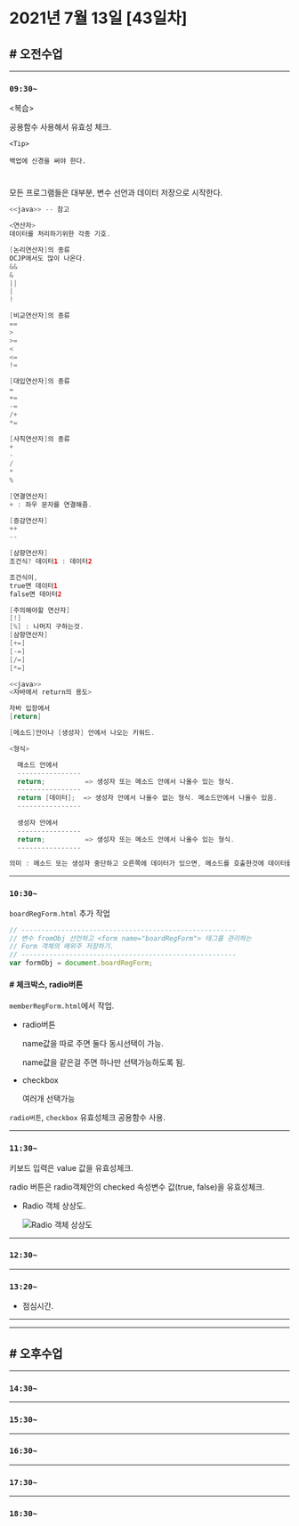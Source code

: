 # 2021년 7월 13일 [43일차]

## # 오전수업
----
### `09:30~`

<복습>  

공용함수 사용해서 유효성 체크.    

```
<Tip>

백업에 신경을 써야 한다.
```

#

모든 프로그램들은 대부분, 변수 선언과 데이터 저장으로 시작한다.    

```java
<<java>> -- 참고

<연산자>
데이터를 처리하기위한 각종 기호.  

[논리연산자]의 종류  
OCJP에서도 많이 나온다.  
&& 
&
||
|
!

[비교연산자]의 종류
==
>
>=
<
<=
!=

[대입연산자]의 종류
=
+=
-=
/+
*=

[사칙연산자]의 종류
+
-
/
*
%

[연결연산자]
+ : 좌우 문자를 연결해줌.  

[증감연산자]
++
--

[삼항연산자]
조건식? 데이터1 : 데이터2

조건식이,
true면 데이터1
false면 데이터2

[주의해야할 연산자]
[!]
[%] : 나머지 구하는것.
[삼항연산자]
[+=]
[-=]
[/=]
[*=]
```

```java
<<java>>
<자바에서 return의 용도> 

자바 입장에서 
[return]

[메소드]안이나 [생성자] 안에서 나오는 키워드.

<형식>

  메소드 안에서  
  ----------------
  return;          => 생성자 또는 메소드 안에서 나올수 있는 형식.
  ----------------
  return [데이터];  => 생성자 안에서 나올수 없는 형식. 메소드안에서 나올수 있음.
  ----------------
  
  생성자 안에서
  ----------------
  return;          => 생성자 또는 메소드 안에서 나올수 있는 형식.
  ----------------

의미 : 메소드 또는 생성자 중단하고 오른쪽에 데이터가 있으면, 메소드를 호출한것에 데이터를 넘겨준다.
```

----
### `10:30~`

`boardRegForm.html` 추가 작업

```javascript
// ------------------------------------------------------
// 변수 fromObj 선언하고 <form name="boardRegForm"> 태그를 관리하는
// Form 객체의 메위주 저장하기.
// ------------------------------------------------------
var formObj = document.boardRegForm;
```

#### # 체크박스, radio버튼    

`memberRegForm.html`에서 작업.   

- radio버튼

  name값을 따로 주면 둘다 동시선택이 가능.    

  name값을 같은걸 주면 하나만 선택가능하도록 됨.  

- checkbox

  여러개 선택가능  

`radio버튼`, `checkbox` 유효성체크 공용함수 사용.  

----
### `11:30~`

키보드 입력은 value 값을 유효성체크.  

radio 버튼은 radio객체안의 checked 속성변수 값(true, false)을 유효성체크.

- Radio 객체 상상도.

  ![Radio 객체 상상도]()  


















----
### `12:30~`








----
### `13:20~`

  - 점심시간.

---
---

## # 오후수업

---
### `14:30~`










---
### `15:30~`









----
### `16:30~`








----
### `17:30~`








----
### `18:30~`
